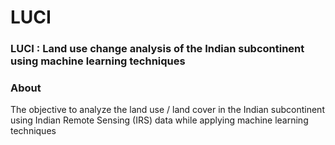# LUCI

### LUCI : Land use change analysis of the Indian subcontinent using machine learning techniques

### About
The objective to analyze the land use / land cover in the Indian subcontinent using Indian Remote Sensing (IRS) data while applying machine learning techniques
